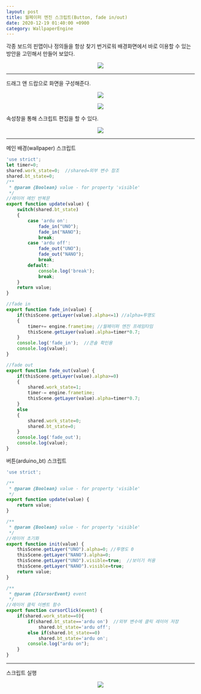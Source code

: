 ```yaml
---
layout: post
title: 월페이퍼 엔진 스크립트(Button, fade in/out)
date: 2020-12-19 01:40:00 +0900
category: WallpaperEngine
---
```

각종 보드의 핀맵이나 정의들을 항상 찾기 번거로워 배경화면에서 바로 이용할 수 있는 방안을 고민해서 만들어 보았다.
<p align="center"><img src="https://user-images.githubusercontent.com/48232366/102642342-ddff4900-41a0-11eb-964c-1e9017dba8e8.gif"></p>

***

드래그 앤 드랍으로 화면을 구성해준다.
<p align="center"><img src="https://user-images.githubusercontent.com/48232366/102640934-97a8ea80-419e-11eb-87dd-a0334b6071ac.JPG"></p>

<p align="center"><img src="https://user-images.githubusercontent.com/48232366/102640938-98da1780-419e-11eb-81f8-4b03712e6a0c.JPG"></p>

속성창을 통해 스크립트 편집을 할 수 있다.
<p align="center"><img src="https://user-images.githubusercontent.com/48232366/102640940-9972ae00-419e-11eb-95c4-ac4d287d335c.JPG"></p>

***

메인 배경(wallpaper) 스크립트
```javascript
'use strict';
let timer=0;
shared.work_state=0;  //shared=외부 변수 참조
shared.bt_state=0;
/**
 * @param {Boolean} value - for property 'visible'
 */
//레이어 메인 반복문
export function update(value) {
	switch(shared.bt_state)
	{
		case 'ardu on':
			fade_in("UNO");
			fade_in("NANO");
			break;
		case 'ardu off':
			fade_out("UNO");
			fade_out("NANO");
			break;
		default:
			console.log('break');
			break;
	}
	return value;
}

//fade in
export function fade_in(value) {
	if(thisScene.getLayer(value).alpha<=1) //alpha=투명도
	{
		timer+= engine.frametime; //월페이퍼 엔진 프레임타임
		thisScene.getLayer(value).alpha=timer*0.7;
	}
	console.log('fade_in');  //콘솔 확인용
	console.log(value);
}

//fade out
export function fade_out(value) {
	if(thisScene.getLayer(value).alpha>=0)
	{
		shared.work_state=1;
		timer-= engine.frametime;
		thisScene.getLayer(value).alpha=timer*0.7;
	}
	else
	{
		shared.work_state=0;
		shared.bt_state=0;
	}
	console.log('fade_out');
	console.log(value);
}
```

버튼(arduino_bt) 스크립트
```javascript
'use strict';

/**
 * @param {Boolean} value - for property 'visible'
 */
export function update(value) {
	return value;
}

/**
 * @param {Boolean} value - for property 'visible'
 */
//레이어 초기화
export function init(value) {
	thisScene.getLayer("UNO").alpha=0; //투명도 0
	thisScene.getLayer("NANO").alpha=0;
	thisScene.getLayer("UNO").visible=true;  //보이기 허용
	thisScene.getLayer("NANO").visible=true;
	return value;
}

/**
 * @param {ICursorEvent} event
 */
//레이어 클릭 이벤트 함수
export function cursorClick(event) {
	if(shared.work_state==0){
		if(shared.bt_state=='ardu on')  //외부 변수에 클릭 레이어 저장
			shared.bt_state='ardu off';
		else if(shared.bt_state==0)
			shared.bt_state='ardu on';
		console.log("ardu on");
	}
}
```

***

스크립트 실행
<p align="center"><img src="https://user-images.githubusercontent.com/48232366/102641583-a643d180-419f-11eb-88b8-258c60a467cc.gif"></p>
